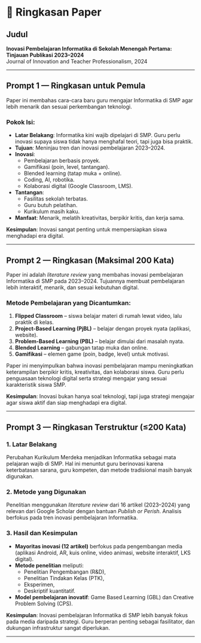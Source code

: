 # 📘 Ringkasan Paper

## Judul
**Inovasi Pembelajaran Informatika di Sekolah Menengah Pertama: Tinjauan Publikasi 2023–2024**  
Journal of Innovation and Teacher Professionalism, 2024

---

## Prompt 1 — Ringkasan untuk Pemula
Paper ini membahas cara-cara baru guru mengajar Informatika di SMP agar lebih menarik dan sesuai perkembangan teknologi. 

### Pokok Isi:
- **Latar Belakang**: Informatika kini wajib dipelajari di SMP. Guru perlu inovasi supaya siswa tidak hanya menghafal teori, tapi juga bisa praktik.
- **Tujuan**: Meninjau tren dan inovasi pembelajaran 2023–2024.
- **Inovasi**:
  - Pembelajaran berbasis proyek.
  - Gamifikasi (poin, level, tantangan).
  - Blended learning (tatap muka + online).
  - Coding, AI, robotika.
  - Kolaborasi digital (Google Classroom, LMS).
- **Tantangan**:
  - Fasilitas sekolah terbatas.
  - Guru butuh pelatihan.
  - Kurikulum masih kaku.
- **Manfaat**: Menarik, melatih kreativitas, berpikir kritis, dan kerja sama.

**Kesimpulan**: Inovasi sangat penting untuk mempersiapkan siswa menghadapi era digital.

---

## Prompt 2 — Ringkasan (Maksimal 200 Kata)
Paper ini adalah *literature review* yang membahas inovasi pembelajaran Informatika di SMP pada 2023–2024. Tujuannya membuat pembelajaran lebih interaktif, menarik, dan sesuai kebutuhan digital. 

### Metode Pembelajaran yang Dicantumkan:
1. **Flipped Classroom** – siswa belajar materi di rumah lewat video, lalu praktik di kelas.
2. **Project-Based Learning (PjBL)** – belajar dengan proyek nyata (aplikasi, website).
3. **Problem-Based Learning (PBL)** – belajar dimulai dari masalah nyata.
4. **Blended Learning** – gabungan tatap muka dan online.
5. **Gamifikasi** – elemen game (poin, badge, level) untuk motivasi.

Paper ini menyimpulkan bahwa inovasi pembelajaran mampu meningkatkan keterampilan berpikir kritis, kreativitas, dan kolaborasi siswa. Guru perlu penguasaan teknologi digital serta strategi mengajar yang sesuai karakteristik siswa SMP. 

**Kesimpulan**: Inovasi bukan hanya soal teknologi, tapi juga strategi mengajar agar siswa aktif dan siap menghadapi era digital.

---

## Prompt 3 — Ringkasan Terstruktur (≤200 Kata)

### 1. Latar Belakang
Perubahan Kurikulum Merdeka menjadikan Informatika sebagai mata pelajaran wajib di SMP. Hal ini menuntut guru berinovasi karena keterbatasan sarana, guru kompeten, dan metode tradisional masih banyak digunakan.

### 2. Metode yang Digunakan
Penelitian menggunakan *literature review* dari 16 artikel (2023–2024) yang relevan dari Google Scholar dengan bantuan *Publish or Perish*. Analisis berfokus pada tren inovasi pembelajaran Informatika.

### 3. Hasil dan Kesimpulan
- **Mayoritas inovasi (12 artikel)** berfokus pada pengembangan media (aplikasi Android, AR, kuis online, video animasi, website interaktif, LKS digital).
- **Metode penelitian** meliputi: 
  - Penelitian Pengembangan (R&D),
  - Penelitian Tindakan Kelas (PTK),
  - Eksperimen,
  - Deskriptif kuantitatif.
- **Model pembelajaran inovatif**: Game Based Learning (GBL) dan Creative Problem Solving (CPS).

**Kesimpulan**: Inovasi pembelajaran Informatika di SMP lebih banyak fokus pada media daripada strategi. Guru berperan penting sebagai fasilitator, dan dukungan infrastruktur sangat diperlukan. 

---
